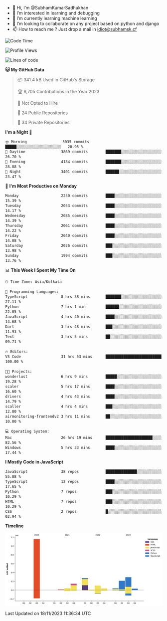 - 👋 Hi, I’m @SubhamKumarSadhukhan
- 👀 I’m interested in learning and debugging
- 🌱 I’m currently learning machine learning
- 💞️ I’m looking to collaborate on any project based on python and django
- 📫 How to reach me ?
      Just drop a mail in idiot@subhamsk.cf

<!---
SubhamKumarSadhukhan/SubhamKumarSadhukhan is a ✨ special ✨ repository because its `README.md` (this file) appears on your GitHub profile.
You can click the Preview link to take a look at your changes.
--->


<!--START_SECTION:waka-->
![Code Time](http://img.shields.io/badge/Code%20Time-1%2C685%20hrs%204%20mins-blue)

![Profile Views](http://img.shields.io/badge/Profile%20Views-0-blue)

![Lines of code](https://img.shields.io/badge/From%20Hello%20World%20I%27ve%20Written-2.3%20million%20lines%20of%20code-blue)

**🐱 My GitHub Data** 

> 📦 341.4 kB Used in GitHub's Storage 
 > 
> 🏆 8,705 Contributions in the Year 2023
 > 
> 🚫 Not Opted to Hire
 > 
> 📜 24 Public Repositories 
 > 
> 🔑 34 Private Repositories 
 > 
**I'm a Night 🦉** 

```text
🌞 Morning                3035 commits        █████░░░░░░░░░░░░░░░░░░░░   20.95 % 
🌆 Daytime                3869 commits        ███████░░░░░░░░░░░░░░░░░░   26.70 % 
🌃 Evening                4184 commits        ███████░░░░░░░░░░░░░░░░░░   28.88 % 
🌙 Night                  3401 commits        ██████░░░░░░░░░░░░░░░░░░░   23.47 % 
```
📅 **I'm Most Productive on Monday** 

```text
Monday                   2230 commits        ████░░░░░░░░░░░░░░░░░░░░░   15.39 % 
Tuesday                  2053 commits        ████░░░░░░░░░░░░░░░░░░░░░   14.17 % 
Wednesday                2085 commits        ████░░░░░░░░░░░░░░░░░░░░░   14.39 % 
Thursday                 2061 commits        ████░░░░░░░░░░░░░░░░░░░░░   14.22 % 
Friday                   2040 commits        ████░░░░░░░░░░░░░░░░░░░░░   14.08 % 
Saturday                 2026 commits        ███░░░░░░░░░░░░░░░░░░░░░░   13.98 % 
Sunday                   1994 commits        ███░░░░░░░░░░░░░░░░░░░░░░   13.76 % 
```


📊 **This Week I Spent My Time On** 

```text
🕑︎ Time Zone: Asia/Kolkata

💬 Programming Languages: 
TypeScript               8 hrs 38 mins       ███████░░░░░░░░░░░░░░░░░░   27.11 % 
Python                   7 hrs 1 min         ██████░░░░░░░░░░░░░░░░░░░   22.05 % 
JavaScript               4 hrs 40 mins       ████░░░░░░░░░░░░░░░░░░░░░   14.68 % 
Dart                     3 hrs 48 mins       ███░░░░░░░░░░░░░░░░░░░░░░   11.93 % 
Text                     3 hrs 5 mins        ██░░░░░░░░░░░░░░░░░░░░░░░   09.71 % 

🔥 Editors: 
VS Code                  31 hrs 53 mins      █████████████████████████   100.00 % 

🐱‍💻 Projects: 
wonderlust               6 hrs 9 mins        █████░░░░░░░░░░░░░░░░░░░░   19.28 % 
scaler                   5 hrs 17 mins       ████░░░░░░░░░░░░░░░░░░░░░   16.60 % 
drivers                  4 hrs 43 mins       ████░░░░░░░░░░░░░░░░░░░░░   14.79 % 
scaller                  4 hrs 4 mins        ███░░░░░░░░░░░░░░░░░░░░░░   12.80 % 
airmonitoring-frontendv2 3 hrs 11 mins       ██░░░░░░░░░░░░░░░░░░░░░░░   10.00 % 

💻 Operating System: 
Mac                      26 hrs 19 mins      █████████████████████░░░░   82.56 % 
Windows                  5 hrs 33 mins       ████░░░░░░░░░░░░░░░░░░░░░   17.44 % 
```

**I Mostly Code in JavaScript** 

```text
JavaScript               38 repos            ██████████████░░░░░░░░░░░   55.88 % 
TypeScript               12 repos            ████░░░░░░░░░░░░░░░░░░░░░   17.65 % 
Python                   7 repos             ███░░░░░░░░░░░░░░░░░░░░░░   10.29 % 
HTML                     7 repos             ███░░░░░░░░░░░░░░░░░░░░░░   10.29 % 
CSS                      2 repos             █░░░░░░░░░░░░░░░░░░░░░░░░   02.94 % 
```



**Timeline**

![Lines of Code chart](https://raw.githubusercontent.com/SubhamKumarSadhukhan/SubhamKumarSadhukhan/main/assets/bar_graph.png)


 Last Updated on 18/11/2023 11:36:34 UTC
<!--END_SECTION:waka-->
